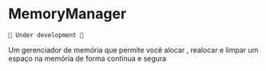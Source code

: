 # MemoryManager
```
🚧 Under development 🚧
```
Um gerenciador de memória que permite você alocar , realocar e limpar um espaço na memória de forma continua e segura



